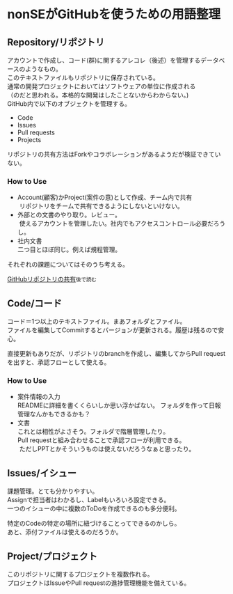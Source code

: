 # nonSEがGitHubを使うための用語整理

## Repository/リポジトリ
アカウントで作成し、コード(群)に関するアレコレ（後述）を管理するデータベースのようなもの。<br>
このテキストファイルもリポジトリに保存されている。<br>
通常の開発プロジェクトにおいてはソフトウェアの単位に作成される<br>
（のだと思われる。本格的な開発はしたことないからわからない。) <br>
GitHub内で以下のオブジェクトを管理する。<br>
* Code
* Issues
* Pull requests
* Projects<br>

リポジトリの共有方法はForkやコラボレーションがあるようだが検証できていない。


### How to Use
* Account(顧客)かProject(案件の意)として作成、チーム内で共有<br>
  リポジトリをチームで共有できるようにしないといけない。
* 外部との文書のやり取り。レビュー。<br>
  使えるアカウントを管理したい。社内でもアクセスコントロール必要だろうし。    
* 社内文書<br>
  二つ目とほぼ同じ。例えば規程管理。  

それぞれの課題についてはそのうち考える。<br>

[GitHubリポジトリの共有](https://qiita.com/suhirotaka/items/88ac476e3d2c3f225b08)`後で読む`

## Code/コード
コード＝1つ以上のテキストファイル。まあフォルダとファイル。<br>
ファイルを編集してCommitするとバージョンが更新される。履歴は残るので安心。<br>

直接更新もありだが、リポジトリのbranchを作成し、編集してからPull requestを出すと、承認フローとして使える。<br>

### How to Use
* 案件情報の入力<br>
  READMEに詳細を書くくらいしか思い浮かばない。
  フォルダを作って日報管理なんかもできるかも？
* 文書<br>
  これとは相性がよさそう。フォルダで階層管理したり。<br>
  Pull requestと組み合わせることで承認フローが利用できる。<br>
  ただしPPTとかそういうものは使えないだろうなぁと思ったり。<br>

## Issues/イシュー
課題管理。とても分かりやすい。<br>
Assignで担当者はわかるし、Labelもいろいろ設定できる。<br>
一つのイシューの中に複数のToDoを作成できるのも多分便利。<br>

特定のCodeの特定の場所に紐づけることってできるのかしら。<br>
あと、添付ファイルは使えるのだろうか。

## Project/プロジェクト
このリポジトリに関するプロジェクトを複数作れる。<br>
プロジェクトはIssueやPull requestの進捗管理機能を備えている。
